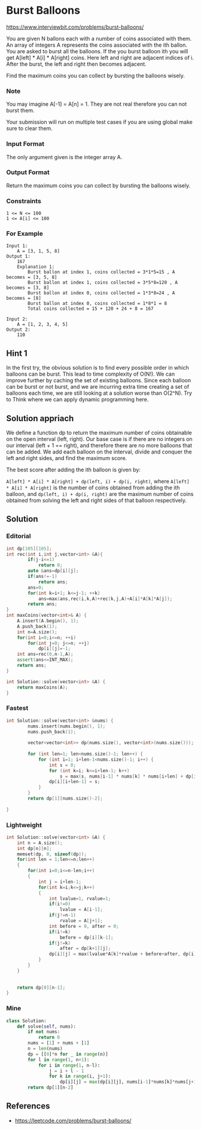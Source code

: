 # Burst Balloons

https://www.interviewbit.com/problems/burst-balloons/


You are given N ballons each with a number of coins associated with them.
An array of integers A represents the coins associated with the ith ballon.
You are asked to burst all the balloons.
If the you burst balloon ith you will get A[left] * A[i] * A[right] coins.
Here left and right are adjacent indices of i.
After the burst, the left and right then becomes adjacent.

Find the maximum coins you can collect by bursting the balloons wisely.

### Note

You may imagine A[-1] = A[n] = 1. They are not real therefore you can not burst them.

Your submission will run on multiple test cases if you are using global make sure to clear them.


### Input Format

The only argument given is the integer array A.

### Output Format

Return the maximum coins you can collect by bursting the balloons wisely.

### Constraints

```
1 <= N <= 100
1 <= A[i] <= 100 
```

### For Example
```
Input 1:
    A = [3, 1, 5, 8]
Output 1:
    167
    Explanation 1:
        Burst ballon at index 1, coins collected = 3*1*5=15 , A becomes = [3, 5, 8]
        Burst ballon at index 1, coins collected = 3*5*8=120 , A becomes = [3, 8]
        Burst ballon at index 0, coins collected = 1*3*8=24 , A becomes = [8]
        Burst ballon at index 0, coins collected = 1*8*1 = 8
        Total coins collected = 15 + 120 + 24 + 8 = 167

Input 2:
    A = [1, 2, 3, 4, 5]
Output 2:
    110
```

## Hint 1
In the first try, the obvious solution is to find every possible order in which balloons can be burst.
This lead to time complexity of O(N!). We can improve further by caching the set of existing balloons.
Since each balloon can be burst or not burst, and
we are incurring extra time creating a set of balloons each time, we are still looking at a solution worse than O(2^N).
Try to Think where we can apply dynamic programming here.

## Solution appriach
We define a function dp to return the maximum number of coins obtainable on the open interval (left, right).
Our base case is if there are no integers on our interval (left + 1 == right), and
therefore there are no more balloons that can be added.
We add each balloon on the interval, divide and conquer the left and right sides, and find the maximum score.

The best score after adding the ith balloon is given by:

`A[left] * A[i] * A[right] + dp(left, i) + dp(i, right)`, where
`A[left] * A[i] * A[right]` is the number of coins obtained from adding the ith balloon,
and `dp(left, i) + dp(i, right)` are the maximum number of coins obtained from solving the left and right sides of that balloon respectively.

## Solution
### Editorial
```cpp
int dp[105][105];
int rec(int i,int j,vector<int> &A){
        if(j-i<=1)
            return 0;
        auto &ans=dp[i][j];
        if(ans!=-1)
            return ans;
        ans=0;
        for(int k=i+1; k<=j-1; ++k)
            ans=max(ans,rec(i,k,A)+rec(k,j,A)+A[i]*A[k]*A[j]);
        return ans;
}
int maxCoins(vector<int>& A) {
    A.insert(A.begin(), 1);
    A.push_back(1);
    int n=A.size();
    for(int i=0;i<=n; ++i)
        for(int j=0; j<=n; ++j)
            dp[i][j]=-1;
    int ans=rec(0,n-1,A);
    assert(ans<=INT_MAX);
    return ans;
}

int Solution::solve(vector<int> &A) {
    return maxCoins(A);
}
```

### Fastest
```cpp
int Solution::solve(vector<int> &nums) {
        nums.insert(nums.begin(), 1);
        nums.push_back(1);
        
        vector<vector<int>> dp(nums.size(), vector<int>(nums.size()));
        
        for (int len=1; len<nums.size()-1; len++) {
            for (int i=1; i+len-1<nums.size()-1; i++) {
                int s = 0;
                for (int k=i; k<=i+len-1; k++)
                    s = max(s, nums[i-1] * nums[k] * nums[i+len] + dp[i][k-1] + dp[k+1][i+len-1]);
                dp[i][i+len-1] = s;
            }
        }
        return dp[1][nums.size()-2];
    
}
```
### Lightweight
```cpp
int Solution::solve(vector<int> &A) {
    int n = A.size();
    int dp[n][n];
    memset(dp, 0, sizeof(dp));
    for(int len = 1;len<=n;len++)
    {
        for(int i=0;i<=n-len;i++)
        {
            int j = i+len-1;
            for(int k=i;k<=j;k++)
            {
                int lvalue=1, rvalue=1;
                if(i!=0)
                    lvalue = A[i-1];
                if(j!=n-1)
                    rvalue = A[j+1];
                int before = 0, after = 0;
                if(i!=k)
                    before = dp[i][k-1];
                if(j!=k)
                    after = dp[k+1][j];
                dp[i][j] = max(lvalue*A[k]*rvalue + before+after, dp[i][j]);
            }
        }
    }
    
    
    return dp[0][n-1];
}
```

### Mine
```python
class Solution:
    def solve(self, nums):
        if not nums:
            return 0
        nums = [1] + nums + [1]
        n = len(nums)
        dp = [[0]*n for _ in range(n)]
        for l in range(1, n+1):
            for i in range(1, n-l):
                j = i + l - 1
                for k in range(i, j+1):
                    dp[i][j] = max(dp[i][j], nums[i-1]*nums[k]*nums[j+1]+dp[i][k-1]+dp[k+1][j])
        return dp[1][n-2]
```

## References

* https://leetcode.com/problems/burst-balloons/

